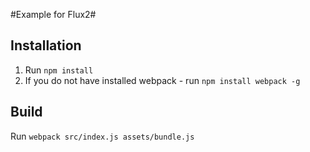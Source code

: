 #Example for Flux2#

Installation
------------
1. Run ```npm install```
2. If you do not have installed webpack - run ```npm install webpack -g```

Build
-----
Run ```webpack src/index.js assets/bundle.js```

